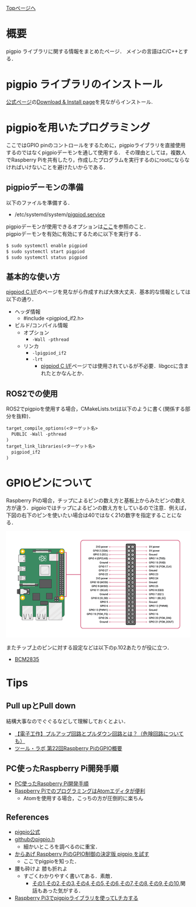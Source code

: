 [Topページへ](../README_JP.md)

# 概要
pigpio ライブラリに関する情報をまとめたページ．
メインの言語はC/C++とする．

# pigpio ライブラリのインストール

[公式ページ](http://abyz.me.uk/rpi/pigpio/index.html)の[Download & Install page](http://abyz.me.uk/rpi/pigpio/download.html)を見ながらインストール.

# pigpioを用いたプログラミング
ここではGPIO pinのコントロールをするために，pigpioライブラリを直接使用するのではなくpigpioデーモンを通して使用する．
その理由としては，複数人でRaspberry Piを共有したり，作成したプログラムを実行するのにrootにならなければいけないことを避けたいからである．

## pigpioデーモンの準備
以下のファイルを準備する．

* /etc/systemd/system/[pigpiod.service](../system_settings/pigpiod.service)

pigpioデーモンが使用できるオプションは[ここ](http://abyz.me.uk/rpi/pigpio/pigpiod.html)を参照のこと．<br>
pigpioデーモンを有効に有効にするために以下を実行する．

```shell
$ sudo systemctl enable pigpiod
$ sudo systemctl start pigpiod
$ sudo systemctl status pigpiod
```

## 基本的な使い方

[pigpiod C I/F](http://abyz.me.uk/rpi/pigpio/pdif2.html)のページを見ながら作成すれば大体大丈夫．基本的な情報としては以下の通り．

* ヘッダ情報
  * #include <pigpiod_if2.h>
* ビルド/コンパイル情報
  * オプション
    * `-Wall -pthread`
  * リンカ
    * `-lpigpiod_if2`
    * `-lrt`
      * [pigpiod C I/F](http://abyz.me.uk/rpi/pigpio/pdif2.html)ページでは使用されているが不必要．libgccに含まれたとかなんとか．

## ROS2での使用
ROS2でpigpioを使用する場合，CMakeLists.txtは以下のように書く(関係する部分を抜粋)．

```CMakeLists
target_compile_options(<ターゲット名>
  PUBLIC -Wall -pthread
)
target_link_libraries(<ターゲット名>
  pigpiod_if2
)
```

# GPIOピンについて
Raspberry Piの場合，チップによるピンの数え方と基板上からみたピンの数え方が違う．pigpioではチップによるピンの数え方をしているので注意．例えば，下図の右下のピンを使いたい場合は40ではなく21の数字を指定することになる．

![gpio_assin](./figs/gpio_pin.png)

またチップ上のピンに対する設定などは以下のp.102あたりが役に立つ．

- [BCM2835](https://www.raspberrypi.org/app/uploads/2012/02/BCM2835-ARM-Peripherals.pdf)

# Tips
## Pull upとPull down
結構大事なのでぐぐるなどして理解しておくとよい．

* [【電子工作】プルアップ回路とプルダウン回路とは？（危険回路についても）](https://qiita.com/nishiwakki/items/e921d44a00a37c72979c)
* [ツール・ラボ 第22回Raspberry PiのGPIO概要](https://tool-lab.com/raspberrypi-startup-22/)

## PC使ったRaspberry Pi開発手順
- [PC使ったRaspberry Pi開発手順](https://qiita.com/NeK/items/d3b6114c85d51823fb6e)
- [Raspberry PiでのプログラミングはAtomエディタが便利](https://mimimopu.com/atom_raspberry_pi_programing/)
    - Atomを使用する場合，こっちの方が圧倒的に楽ちん

## References

- [pigpio公式](http://abyz.me.uk/rpi/pigpio/index.html)
- [githubのpigpio.h](https://github.com/joan2937/pigpio/blob/master/pigpio.h)
    - 細かいところを調べるのに重宝．
- [からあげ Raspberry PiのGPIO制御の決定版 pigpio を試す](https://karaage.hatenadiary.jp/entry/2017/02/10/073000)
    - ここでpigpioを知った．
- 腰も砕けよ 膝も折れよ
    - すごくわかりやすく書いてある．素敵．
        - [その1](https://decafish.blog.so-net.ne.jp/2016-10-15),[その2](https://decafish.blog.so-net.ne.jp/2016-10-16),[その3](https://decafish.blog.so-net.ne.jp/2016-10-20),[その4](https://decafish.blog.so-net.ne.jp/2016-10-22),[その5](https://decafish.blog.so-net.ne.jp/2016-10-29),[その6](https://decafish.blog.so-net.ne.jp/2016-11-13),[その7](https://decafish.blog.so-net.ne.jp/2016-12-11),[その8](https://decafish.blog.so-net.ne.jp/2017-01-09),[その9](https://decafish.blog.so-net.ne.jp/2017-01-29),[その10](https://decafish.blog.so-net.ne.jp/2017-02-05),閑話もあった気がする．
- [Raspberry Pi3でpigpioライブラリを使ってLチカする](https://qiita.com/yuuri23/items/597fd1a40c63627e59c2)
